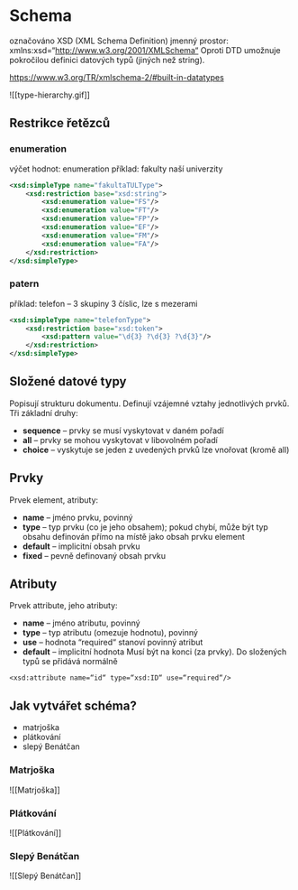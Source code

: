 # Schema
označováno XSD (XML Schema Definition)
jmenný prostor: xmlns:xsd=“http://www.w3.org/2001/XMLSchema“
Oproti DTD umožnuje pokročilou definici datových typů (jiných než string).

https://www.w3.org/TR/xmlschema-2/#built-in-datatypes

![[type-hierarchy.gif]]

## Restrikce řetězců
### enumeration

výčet hodnot: enumeration 
příklad: fakulty naší univerzity 

``` xml
<xsd:simpleType name="fakultaTULType">
	<xsd:restriction base="xsd:string"> 
		<xsd:enumeration value="FS"/> 
		<xsd:enumeration value="FT"/> 
		<xsd:enumeration value="FP"/> 
		<xsd:enumeration value="EF"/> 
		<xsd:enumeration value="FM"/> 
		<xsd:enumeration value="FA"/> 
	</xsd:restriction> 
</xsd:simpleType>
```

### patern
příklad: telefon – 3 skupiny 3 číslic, lze s mezerami 
``` xml
<xsd:simpleType name="telefonType"> 
	<xsd:restriction base="xsd:token"> 
		<xsd:pattern value="\d{3} ?\d{3} ?\d{3}"/> 
	</xsd:restriction> 
</xsd:simpleType>
```

## Složené datové typy
Popisují strukturu dokumentu. Definují vzájemné vztahy jednotlivých prvků. 
Tři základní druhy: 
- **sequence** – prvky se musí vyskytovat v daném pořadí 
- **all** – prvky se mohou vyskytovat v libovolném pořadí 
- **choice** – vyskytuje se jeden z uvedených prvků 
lze vnořovat (kromě all)

## Prvky
Prvek element, atributy: 
- **name** – jméno prvku, povinný 
- **type** – typ prvku (co je jeho obsahem); pokud chybí, může být typ obsahu definován přímo na místě jako obsah prvku element 
- **default** – implicitní obsah prvku 
- **fixed** – pevně definovaný obsah prvku

## Atributy
Prvek attribute, jeho atributy: 
- **name** – jméno atributu, povinný 
- **type** – typ atributu (omezuje hodnotu), povinný 
- **use** – hodnota “required“ stanoví povinný atribut 
- **default** – implicitní hodnota 
Musí být na konci (za prvky). Do složených typů se přidává normálně 

`<xsd:attribute name=“id“ type=“xsd:ID“ use=“required“/>`

## Jak vytvářet schéma?
- matrjoška 
- plátkování 
- slepý Benátčan

### Matrjoška
![[Matrjoška]]

### Plátkování
![[Plátkování]]
### Slepý Benátčan
![[Slepý Benátčan]]